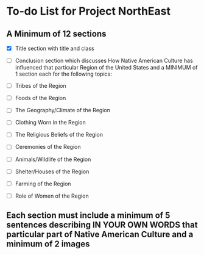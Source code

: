 # To-do List for Project NorthEast
## A Minimum of 12 sections
- [x] Title section with title and class
- [ ] Conclusion section which discusses How Native American Culture has influenced that particular Region of the United States and a MINIMUM of 1 section each for the following topics:

- [ ] Tribes of the Region
- [ ] Foods of the Region
- [ ] The Geography/Climate of the Region
- [ ] Clothing Worn in the Region
- [ ] The Religious Beliefs of the Region
- [ ] Ceremonies of the Region
- [ ] Animals/Wildlife of the Region
- [ ] Shelter/Houses of the Region
- [ ] Farming of the Region
- [ ] Role of Women of the Region

## Each section must include a minimum of 5 sentences describing  IN YOUR OWN WORDS that particular part of Native American Culture and a minimum of 2 images